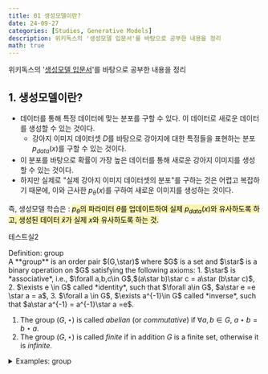 ```yaml
---
title: 01 생성모델이란?
date: 24-09-27
categories: [Studies, Generative Models]
description: 위키독스의 '생성모델 입문서'를 바탕으로 공부한 내용을 정리
math: true
---
```


위키독스의 '[생성모델 입문서](https://wikidocs.net/228770)'를 바탕으로 공부한 내용을 정리

## 1. 생성모델이란?

- 데이터를 통해 특정 데이터에 맞는 분포를 구할 수 있다. 이 데이터로 새로운 데이터를 생성할 수 있는 것이다. 
  - 강아지 이미지 데이터셋 $D$를 바탕으로 강아지에 대한 특정들을 표현하는 분포 $p_{data}(x)$를 구할 수 있는 것이다.
- 이 분포를 바탕으로 확률이 가장 높은 데이터를 통해 새로운 강아지 이미지를 생성할 수 있는 것이다.
- 하지만 실제로 "실제 강아지 이미지 데이터셋의 분포"를 구하는 것은 어렵고 복잡하기 때문에, 이와 근사한 $p_{\theta}(x)$를 구하여 새로운 이미지를 생성하는 것이다.

즉, 생성모델 학습은 : <mark style='background-color: #fff5b1'>$p_{\theta}$의 파라미터 $\theta$를 업데이트하여 실제 $p_{data}(x)$와 유사하도록 하고, 생성된 데이터 $\hat{x}$가 실제 $x$와 유사하도록 하는 것. </mark>

테스트실2

<div class="box-info" markdown="1">
<div class="title"> Definition: group </div>
A **group** is an order pair $(G,\star)$ where $G$ is a set and $\star$ is a binary operation on $G$ satisfying the following axioms:
   1. $\star$ is *associative*, i.e., $\forall a,b,c\in G$,$(a\star b)\star c = a\star (b\star c)$,
   2. $\exists e \in G$ called *identity*, such that $\forall a\in G$, $a\star e =e \star a = a$,
   3. $\forall a \in G$, $\exists a^{-1}\in G$ called *inverse*, such that $a\star a^{-1} = a^{-1}\star a =e$.
</div>

1. The group $(G,\star)$ is called *abelian* (or *commutative*) if $\forall a,b\in G$, $a\star b = b\star a$. 
2. The group $(G,\star)$ is called *finite* if in addition $G$ is a finite set, otherwise it is *infinite*.

<details class="details-block" markdown="1">
<summary>Examples: group </summary>
- $\mathbb{Z}, \mathbb{Q}, \mathbb{R}$ and $\mathbb{C}$ are groups under $+$ with $e=0$ and $\forall a, a^{-1}=-a$.
- $\mathbb{Q}-\qty{0},\mathbb{R}-\qty{0}, \mathbb{C}-\qty{0}$, $\mathbb{Q}^{+},\mathbb{R}^{+}$ are groups under $\times$ with $e=0$ and $\forall a, a^{-1}=\frac{1}{a}$.
- For $n\in\ZZ^+$, $\ZZ/n\ZZ$ is an abelian group under the operation $+$ of addition of residue classes/
- Fpr $n\in\ZZ^{+}$, the set $(\ZZ/n\ZZ)^{\times}$ of equivalence classes $\bar{a}$ which have multiplicative inverses mod $n$ is an abelian group under multiplication of residue classes.
</details>